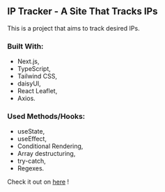 ## IP Tracker - A Site That Tracks IPs

This is a project that aims to track desired IPs.

### Built With:

- Next.js,
- TypeScript,
- Tailwind CSS,
- daisyUI,
- React Leaflet,
- Axios.

### Used Methods/Hooks:

- useState,
- useEffect,
- Conditional Rendering,
- Array destructuring,
- try-catch,
- Regexes.

Check it out on [here](https://ip-tracker-seven-mu.vercel.app) !
